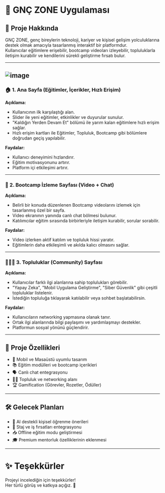 # 📂 GNÇ ZONE Uygulaması

## 📜 Proje Hakkında
GNÇ ZONE, genç bireylerin teknoloji, kariyer ve kişisel gelişim yolculuklarına destek olmak amacıyla tasarlanmış interaktif bir platformdur.  
Kullanıcılar eğitimlere erişebilir, bootcamp videoları izleyebilir, topluluklarla iletişim kurabilir ve kendilerini sürekli geliştirme fırsatı bulur.

---

## ![image](https://github.com/user-attachments/assets/4ab1e13b-fb66-42a8-a738-74dc159de21c)


### 🏠 1. Ana Sayfa (Eğitimler, İçerikler, Hızlı Erişim)

**Açıklama:**
- Kullanıcının ilk karşılaştığı alan.
- Slider ile yeni eğitimler, etkinlikler ve duyurular sunulur.
- "Kaldığın Yerden Devam Et" bölümü ile yarım kalan eğitimlere hızlı erişim sağlar.
- Hızlı erişim kartları ile Eğitimler, Topluluk, Bootcamp gibi bölümlere doğrudan geçiş yapılabilir.

**Faydalar:**
- Kullanıcı deneyimini hızlandırır.
- Eğitim motivasyonunu artırır.
- Platform içi etkileşimi artırır.

---

### 🎥 2. Bootcamp İzleme Sayfası (Video + Chat)

**Açıklama:**
- Belirli bir konuda düzenlenen Bootcamp videolarını izlemek için tasarlanmış özel bir sayfa.
- Video ekranının yanında canlı chat bölmesi bulunur.
- Katılımcılar eğitim sırasında birbirleriyle iletişim kurabilir, sorular sorabilir.

**Faydalar:**
- Video izlerken aktif katılım ve topluluk hissi yaratır.
- Eğitimlerin daha etkileşimli ve akılda kalıcı olmasını sağlar.

---

### 🧑‍🤝‍🧑 3. Topluluklar (Community) Sayfası

**Açıklama:**
- Kullanıcılar farklı ilgi alanlarına sahip toplulukları görebilir.
- "Yapay Zeka", "Mobil Uygulama Geliştirme", "Siber Güvenlik" gibi çeşitli topluluklar listelenir.
- İstediğin topluluğa tıklayarak katılabilir veya sohbet başlatabilirsin.

**Faydalar:**
- Kullanıcıların networking yapmasına olanak tanır.
- Ortak ilgi alanlarında bilgi paylaşımı ve yardımlaşmayı destekler.
- Platformun sosyal yönünü güçlendirir.

---

## 🚀 Proje Özellikleri
- 📱 Mobil ve Masaüstü uyumlu tasarım
- 📚 Eğitim modülleri ve bootcamp içerikleri
- 🗣️ Canlı chat entegrasyonu
- 🧑‍💻 Topluluk ve networking alanı
- 🏆 Gamification (Görevler, Rozetler, Ödüller)

---

## 🛠️ Gelecek Planları
- 🤖 AI destekli kişisel öğrenme önerileri
- 🧳 Staj ve iş fırsatları entegrasyonu
- 📥 Offline eğitim modu geliştirmesi
- 🎓 Premium mentorluk özelliklerinin eklenmesi

---

# ✨ Teşekkürler
Projeyi incelediğin için teşekkürler!  
Her türlü görüş ve katkıya açığız. 🙏
